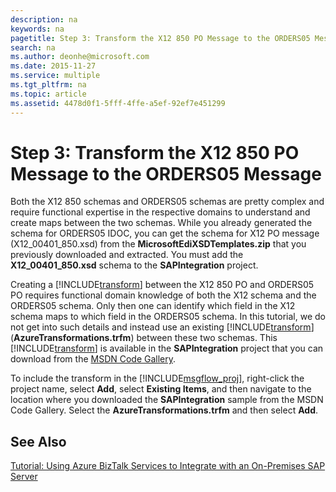 ```yaml
---
description: na
keywords: na
pagetitle: Step 3: Transform the X12 850 PO Message to the ORDERS05 Message
search: na
ms.author: deonhe@microsoft.com
ms.date: 2015-11-27
ms.service: multiple
ms.tgt_pltfrm: na
ms.topic: article
ms.assetid: 4478d0f1-5fff-4ffe-a5ef-92ef7e451299
---
```

# Step 3: Transform the X12 850 PO Message to the ORDERS05 Message
Both the X12 850 schemas and ORDERS05 schemas are pretty complex and require functional expertise in the respective domains to understand and create maps between the two schemas. While you already generated the schema for ORDERS05 IDOC, you can get the schema for X12 PO message (X12_00401_850.xsd) from the **MicrosoftEdiXSDTemplates.zip** that you previously downloaded and extracted. You must add the **X12_00401_850.xsd** schema to the **SAPIntegration** project.

Creating a [!INCLUDE[transform](/Token/transform_md.md)] between the X12 850 PO and ORDERS05 PO requires functional domain knowledge of both the X12 schema and the ORDERS05 schema. Only then one can identify which field in the X12 schema maps to which field in the ORDERS05 schema. In this tutorial, we do not get into such details and instead use an existing [!INCLUDE[transform](/Token/transform_md.md)] (**AzureTransformations.trfm**) between these two schemas. This [!INCLUDE[transform](/Token/transform_md.md)] is available in the **SAPIntegration** project that you can download from the [MSDN Code Gallery](http://go.microsoft.com/fwlink/?LinkId=241990).

To include the transform in the [!INCLUDE[msgflow_proj](/Token/msgflow_proj_md.md)], right-click the project name, select **Add**, select **Existing Items**, and then navigate to the location where you downloaded the **SAPIntegration** sample from the MSDN Code Gallery. Select the **AzureTransformations.trfm** and then select **Add**.

## See Also
[Tutorial: Using Azure BizTalk Services to Integrate with an On-Premises SAP Server](/Topic/Tutorial__Using_Azure_BizTalk_Services_to_Integrate_with_an_On-Premises_SAP_Server.md)

